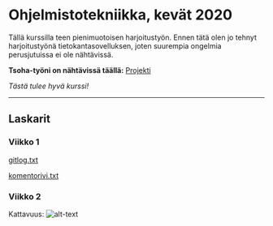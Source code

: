# Ohjelmistotekniikka, kevät 2020
Tällä kurssilla teen pienimuotoisen harjoitustyön. 
Ennen tätä olen jo tehnyt harjoitustyönä tietokantasovelluksen, joten suurempia ongelmia perusjutuissa ei ole nähtävissä.

**Tsoha-työni on nähtävissä täällä:** [Projekti](https://github.com/tikibeni/windsurf-ranking)

*Tästä tulee hyvä kurssi!*

---------------
## Laskarit

### Viikko 1

[gitlog.txt](https://github.com/tikibeni/ot-harjoitustyo/blob/master/laskarit/viikko1/gitlog.txt)

[komentorivi.txt](https://github.com/tikibeni/ot-harjoitustyo/blob/master/laskarit/viikko1/komentorivi.txt)

### Viikko 2

Kattavuus:
![alt-text](https://github.com/tikibeni/ot-harjoitustyo/blob/master/laskarit/viikko2/kattavuus.png "Kattavuus")